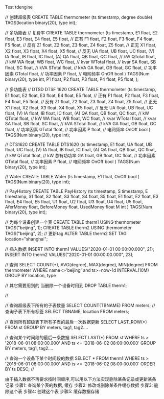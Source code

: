 Test tdengine 

// 创建超级表
CREATE TABLE thermometer (ts timestamp, degree double) TAGS(location binary(20), type int);

// 多功能表
// 复费率
CREATE TABLE thermometer (ts timestamp, 
    E1 float, E2 float, E3 float, E4 float, E5 float,  // 正有
    F1 float, F2 float, F3 float, F4 float, F5 float,  // 反有
    Z1 float, Z2 float, Z3 float, Z4 float, Z5 float,  // 正无
    X1 float, X2 float, X3 float, X4 float, X5 float,  // 反无
    UA float, UB float, UC float, (V)
    IA float, IB float, IC float, (A)
    QA float, QB float, QC float, // kW
    QTotal float,  // kW
    WA float, WB float, WC float, // kvar
    WTotal float,  // kvar
    SA float, SB float, SC float, // kVA
    STotal float,  // kVA
    GA float, GB float, GC float, // 功率因素
    GTotal float,  // 功率因素
    P float, // 电网频率
    OnOff bool
    ) TAGS(Num binary(20), type int, P1 float, P2 float, P3 float, P4 float, P5 float, );



// 多功能表
// DTSD DTSF 1620
CREATE TABLE thermometer (ts timestamp, 
    E1 float, E2 float, E3 float, E4 float, E5 float,  // 正有
    F1 float, F2 float, F3 float, F4 float, F5 float,  // 反有
    Z1 float, Z2 float, Z3 float, Z4 float, Z5 float,  // 正无
    X1 float, X2 float, X3 float, X4 float, X5 float,  // 反无
    UA float, UB float, UC float, (V)
    IA float, IB float, IC float, (A)
    QA float, QB float, QC float, // kW
    QTotal float,  // kW
    WA float, WB float, WC float, // kvar
    WTotal float,  // kvar
    SA float, SB float, SC float, // kVA
    STotal float,  // kVA
    GA float, GB float, GC float, // 功率因素
    GTotal float,  // 功率因素
    P float, // 电网频率
    OnOff bool
    ) TAGS(Num binary(20), type int);

// DTS1620
CREATE TABLE DTS1620 (ts timestamp, 
    E1 float, 
    UA float, UB float, UC float, (V)
    IA float, IB float, IC float, (A)
    QA float, QB float, QC float, // kW
    QTotal float,  // kW 总有功功率
    GA float, GB float, GC float, // 功率因素
    GTotal float,  // 功率因素
    P float, // 电网频率
    OnOff bool
    ) TAGS(Num binary(20), type int);


// Water
CREATE TABLE Water (ts timestamp, 
    E1 float, 
    OnOff bool
    ) TAGS(Num binary(20), type int);


// PayHistory
CREATE TABLE PayHistory (ts timestamp,
    S timestamp,
    E timestamp,
    S1 float,
    S2 float,
    S3 float,
    S4 float,
    S5 float,
    E1 float,
    E2 float,
    E3 float,
    E4 float,
    E5 float,
    U1 float,
    U2 float,
    U3 float,
    U4 float,
    U5 float,
    AferMoney float,
    BeforeMoney float,
    UsedMoney float
    M int
    ) TAGS(Num binary(20), type int);




// 为每个设备创建一个表
CREATE TABLE therm1 USING thermometer TAGS("beijing", 1);
CREATE TABLE therm2 USING thermometer TAGS("beijing", 2);
// 更新tag 
ALTER TABLE therm2 SET TAG location="shanghai";


// 插入数据
INSERT INTO therm1 VALUES("2020-01-01 00:00:00.000", 21);
INSERT INTO therm2 VALUES("2020-01-01 00:00:00.000", 23);

// 查询
SELECT COUNT(*), AVG(degree), MAX(degree), MIN(degree)
FROM thermometer
WHERE name<>'beijing' and ts>=now-1d
INTERVAL(10M)
GROUP BY location, type

// 其它需要用到的 当删除一个设备时用到
DROP TABLE therm1; 

// 

// 查询超级表下所有的子表数量
SELECT COUNT(TBNAME) FROM meters;
// 查询子表下所有标签
SELECT TBNAME, location FROM meters;

// 查询所有超级表下所有子表的最后一次数据更新
SELECT LAST_ROW(*) FROM st GROUP BY meters, tag1, tag2….

// 查询某个时间段的最后一条数据
SELECT LAST(*) FROM st WHERE ts > '2018-06-01 08:00:00.000' AND ts <= '2018-06-02 08:00:00.000' GROUP BY meters, tag1, tag2….

// 查询一个设备下某个时间段的数据
SELECT * FROM therm1 WHERE ts > '2018-06-01 08:00:00.000' AND ts <= '2018-06-02 08:00:00.000' ORDER BY ts DESC;
// 

由于插入数据不再要求按时间顺序,可以用以下方法实现删除某条记录或更新某条记录
步骤1: 查询某个表的数据, 缓存
步骤2: 修改或删除某条件缓存数据
步骤3: 删除这个表
步骤4: 创建这个表
步骤5: 缓存数据存储